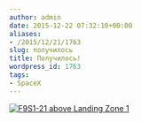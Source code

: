 ```yaml
---
author: admin
date: 2015-12-22 07:32:10+00:00
aliases:
- /2015/12/21/1763
slug: получилось
title: Получилось!
wordpress_id: 1763
tags:
- SpaceX
---
```


[![F9S1-21 above Landing Zone 1](https://pbs.twimg.com/media/CWzUJbpUkAEBOtD.jpg)](https://twitter.com/SpaceX/status/679150903371304960)
